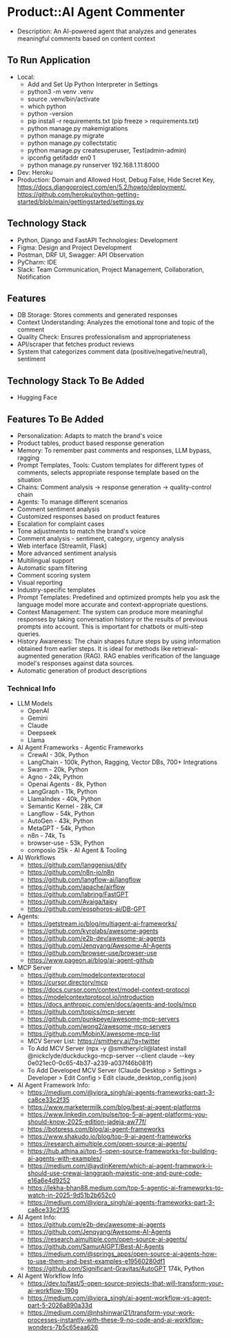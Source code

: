 # Product::AI Agent Commenter
* Description: An AI-powered agent that analyzes and generates meaningful comments based on content context

## To Run Application
* Local:
  * Add and Set Up Python Interpreter in Settings
  * python3 -m venv .venv
  * source .venv/bin/activate
  * which python
  * python -version
  * pip install -r requirements.txt (pip freeze > requirements.txt)
  * python manage.py makemigrations
  * python manage.py migrate
  * python manage.py collectstatic
  * python manage.py createsuperuser, Test(admin-admin)
  * ipconfig getifaddr en0 1
  * python manage.py runserver 192.168.1.11:8000
* Dev: Heroku
* Production: Domain and Allowed Host, Debug False, Hide Secret Key, https://docs.djangoproject.com/en/5.2/howto/deployment/, https://github.com/heroku/python-getting-started/blob/main/gettingstarted/settings.py

## Technology Stack
* Python, Django and FastAPI Technologies: Development
* Figma: Design and Project Development
* Postman, DRF UI, Swagger: API Observation
* PyCharm: IDE
* Slack: Team Communication, Project Management, Collaboration, Notification

## Features
* DB Storage: Stores comments and generated responses
* Context Understanding: Analyzes the emotional tone and topic of the comment
* Quality Check: Ensures professionalism and appropriateness
* API/scraper that fetches product reviews
* System that categorizes comment data (positive/negative/neutral), sentiment

## Technology Stack To Be Added
* Hugging Face

## Features To Be Added
* Personalization: Adapts to match the brand's voice
* Product tables, product based response generation
* Memory: To remember past comments and responses, LLM bypass, ragging
* Prompt Templates, Tools: Custom templates for different types of comments, selects appropriate response template based on the situation
* Chains: Comment analysis → response generation → quality-control chain
* Agents: To manage different scenarios
* Comment sentiment analysis
* Customized responses based on product features
* Escalation for complaint cases
* Tone adjustments to match the brand's voice
* Comment analysis - sentiment, category, urgency analysis
* Web interface (Streamlit, Flask) 
* More advanced sentiment analysis 
* Multilingual support 
* Automatic spam filtering 
* Comment scoring system
* Visual reporting 
* Industry-specific templates
* Prompt Templates: Predefined and optimized prompts help you ask the language model more accurate and context-appropriate questions.
* Context Management: The system can produce more meaningful responses by taking conversation history or the results of previous prompts into account. This is important for chatbots or multi-step queries.
* History Awareness: The chain shapes future steps by using information obtained from earlier steps. It is ideal for methods like retrieval-augmented generation (RAG). RAG enables verification of the language model's responses against data sources.
* Automatic generation of product descriptions

### Technical Info
* LLM Models
  * OpenAI
  * Gemini
  * Claude
  * Deepseek
  * Llama
* AI Agent Frameworks - Agentic Frameworks
  * CrewAI - 30k, Python
  * LangChain - 100k, Python, Ragging, Vector DBs, 700+ Integrations
  * Swarm - 20k, Python
  * Agno - 24k, Python
  * Openai Agents - 8k, Python
  * LangGraph - 11k, Python
  * LlamaIndex - 40k, Python
  * Semantic Kernel - 28k, C#
  * Langflow - 54k, Python
  * AutoGen - 43k, Python
  * MetaGPT - 54k, Python
  * n8n - 74k, Ts
  * browser-use - 53k, Python
  * composio 25k - AI Agent & Tooling
* AI Workflows
  * https://github.com/langgenius/dify
  * https://github.com/n8n-io/n8n
  * https://github.com/langflow-ai/langflow
  * https://github.com/apache/airflow
  * https://github.com/labring/FastGPT
  * https://github.com/Avaiga/taipy
  * https://github.com/eosphoros-ai/DB-GPT
* Agents:
  * https://getstream.io/blog/multiagent-ai-frameworks/
  * https://github.com/kyrolabs/awesome-agents
  * https://github.com/e2b-dev/awesome-ai-agents
  * https://github.com/Jenqyang/Awesome-AI-Agents
  * https://github.com/browser-use/browser-use
  * https://www.pageon.ai/blog/ai-agent-github
* MCP Server
  * https://github.com/modelcontextprotocol
  * https://cursor.directory/mcp
  * https://docs.cursor.com/context/model-context-protocol
  * https://modelcontextprotocol.io/introduction
  * https://docs.anthropic.com/en/docs/agents-and-tools/mcp
  * https://github.com/topics/mcp-server
  * https://github.com/punkpeye/awesome-mcp-servers
  * https://github.com/wong2/awesome-mcp-servers
  * https://github.com/MobinX/awesome-mcp-list
  * MCV Server List: https://smithery.ai/?q=twitter
  * To Add MCV Server (npx -y @smithery/cli@latest install @nickclyde/duckduckgo-mcp-server --client claude --key 0e021ec0-0c65-4b37-a239-a037f46b081f)
  * To Add Developed MCV Server (Claude Desktop > Settings > Developer > Edit Config > Edit claude_desktop_config.json)
* AI Agent Framework Info:
  * https://medium.com/@vipra_singh/ai-agents-frameworks-part-3-ca8ce33c2f35
  * https://www.marketermilk.com/blog/best-ai-agent-platforms
  * https://www.linkedin.com/pulse/top-5-ai-agent-platforms-you-should-know-2025-edition-jadeja-aw77f/
  * https://botpress.com/blog/ai-agent-frameworks
  * https://www.shakudo.io/blog/top-9-ai-agent-frameworks
  * https://research.aimultiple.com/open-source-ai-agents/
  * https://hub.athina.ai/top-5-open-source-frameworks-for-building-ai-agents-with-examples/
  * https://medium.com/@aydinKerem/which-ai-agent-framework-i-should-use-crewai-langgraph-majestic-one-and-pure-code-e16a6e4d9252
  * https://lekha-bhan88.medium.com/top-5-agentic-ai-frameworks-to-watch-in-2025-9d51b2b652c0
  * https://medium.com/@vipra_singh/ai-agents-frameworks-part-3-ca8ce33c2f35
* AI Agent Info:
  * https://github.com/e2b-dev/awesome-ai-agents
  * https://github.com/Jenqyang/Awesome-AI-Agents
  * https://research.aimultiple.com/open-source-ai-agents/
  * https://github.com/SamurAIGPT/Best-AI-Agents
  * https://medium.com/@springs_apps/open-source-ai-agents-how-to-use-them-and-best-examples-e19560280df1
  * https://github.com/Significant-Gravitas/AutoGPT 174k, Python
* AI Agent Workflow Info
  * https://dev.to/fast/5-open-source-projects-that-will-transform-your-ai-workflow-190g
  * https://medium.com/@vipra_singh/ai-agent-workflow-vs-agent-part-5-2026a890a33d
  * https://medium.com/@nhshinwari21/transform-your-work-processes-instantly-with-these-9-no-code-and-ai-workflow-wonders-7b5c65eaa626
